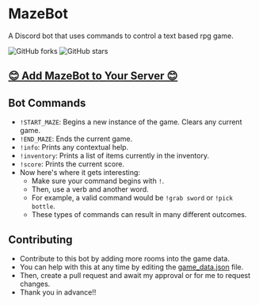 # MazeBot
A Discord bot that uses commands to control a text based rpg game.

![GitHub forks](https://img.shields.io/github/forks/EthanThatOneKid/MazeBot.svg?style=social&label=Fork)
![GitHub stars](https://img.shields.io/github/stars/EthanThatOneKid/MazeBot.svg?style=social&label=Stars)

## [😊 Add MazeBot to Your Server 😊](https://discordapp.com/oauth2/authorize?client_id=510952110960017412&scope=bot&permissions=0.)

## Bot Commands
* `!START_MAZE`: Begins a new instance of the game. Clears any current game.
* `!END_MAZE`: Ends the current game.
* `!info`: Prints any contextual help.
* `!inventory`: Prints a list of items currently in the inventory.
* `!score`: Prints the current score.
* Now here's where it gets interesting:
  * Make sure your command begins with `!`.
  * Then, use a verb and another word.
  * For example, a valid command would be `!grab sword` or `!pick bottle`.
  * These types of commands can result in many different outcomes.

## Contributing
* Contribute to this bot by adding more rooms into the game data.
* You can help with this at any time by editing the [game_data.json](tbg/game_data.json) file.
* Then, create a pull request and await my approval or for me to request changes.
* Thank you in advance!!

